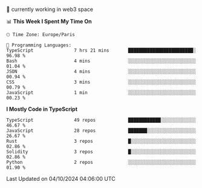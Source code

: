 🔭 currently working in web3 space

<!--START_SECTION:waka-->
📊 **This Week I Spent My Time On** 

```text
🕑︎ Time Zone: Europe/Paris

💬 Programming Languages: 
TypeScript               7 hrs 21 mins       ████████████████████████░   96.98 % 
Bash                     4 mins              ░░░░░░░░░░░░░░░░░░░░░░░░░   01.04 % 
JSON                     4 mins              ░░░░░░░░░░░░░░░░░░░░░░░░░   00.94 % 
CSS                      3 mins              ░░░░░░░░░░░░░░░░░░░░░░░░░   00.79 % 
JavaScript               1 min               ░░░░░░░░░░░░░░░░░░░░░░░░░   00.23 % 
```

**I Mostly Code in TypeScript** 

```text
TypeScript               49 repos            ████████████░░░░░░░░░░░░░   46.67 % 
JavaScript               28 repos            ███████░░░░░░░░░░░░░░░░░░   26.67 % 
Rust                     3 repos             █░░░░░░░░░░░░░░░░░░░░░░░░   02.86 % 
Solidity                 3 repos             █░░░░░░░░░░░░░░░░░░░░░░░░   02.86 % 
Python                   2 repos             ░░░░░░░░░░░░░░░░░░░░░░░░░   01.90 % 
```




 Last Updated on 04/10/2024 04:06:00 UTC
<!--END_SECTION:waka-->
